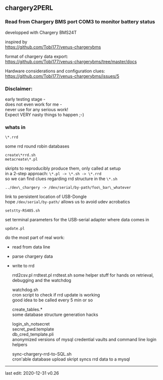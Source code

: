 ## chargery2PERL
### Read from Chargery BMS port COM3 to monitor battery status
developped with Chargery BMS24T  

inspired by   
https://github.com/Tobi177/venus-chargerybms
  

format of chargery data export:  
https://github.com/Tobi177/venus-chargerybms/tree/master/docs
  

Hardware considerations and configuration clues:  
https://github.com/Tobi177/venus-chargerybms/issues/5
  
### Disclaimer:  
early testing stage -   
does not even work for me -  
never use for any serious work!  
Expect VERY nasty things to happen ;-)

### whats in
    \*.rrd 
some rrd round robin databases  
  
    create\*rrd.sh
    metacreate\*.pl 
skripts to reproducibly produce them, only called at setup  
in a 2-step approach: `\*.pl -> \*.sh -> \*.rrd`  
so we can find clues regarding rrd structure in the  `\*.sh`  
  
 

    ../dev\_chargery -> /dev/serial/by-path/foo\_bar\_whatever    
link to persistent location of USB-Dongle  
hope `/dev/serial/by-path/` allows us to avoid udev acrobatics  

 
    setstty-RS485.sh  
set terminal parameters for the USB-serial adapter where data comes in  
  
    update.pl  
do the most part of real work:
* read from data line
* parse chargery data
* write to rrd
[]()
  
 
    rrd2csv.pl
    rrdtest.pl
    rrdtest.sh
some helper stuff for hands on retrieval, debugging and the watchdog

    watchdog.sh  
cron script to check if rrd update is working  
good idea to be called every 5 min or so  
  
    create\_tables.\*  
some database structure generation hacks  

    login\_sh\_notsecret  
    secret\_pwd.template  
    db\_cred\_template.pli  
anonymized versions of mysql credential vaults and command line login helpers    
  
    sync-chargery-rrd-to-SQL.sh  
cron'able database upload skript
syncs rrd data to a mysql  
  
  
---------  
last edit: 2020-12-31 v0.26
